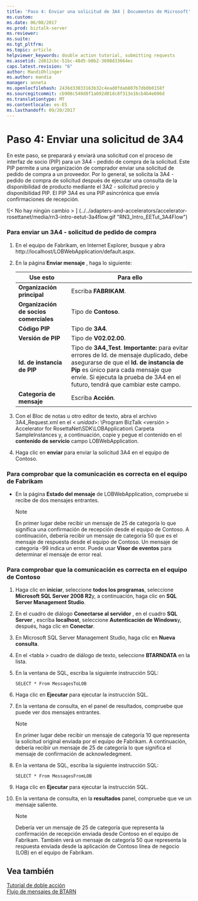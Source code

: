 ```yaml
---
title: 'Paso 4: Enviar una solicitud de 3A4 | Documentos de Microsoft'
ms.custom: 
ms.date: 06/08/2017
ms.prod: biztalk-server
ms.reviewer: 
ms.suite: 
ms.tgt_pltfrm: 
ms.topic: article
helpviewer_keywords: double action tutorial, submitting requests
ms.assetid: 2d812cbc-51bc-48d5-b0b2-3698d33664ec
caps.latest.revision: "6"
author: MandiOhlinger
ms.author: mandia
manager: anneta
ms.openlocfilehash: 2436d33033163b32c4ead0fdab807b7db0b0158f
ms.sourcegitcommit: cb908c540d8f1a692d01dc8f313e16cb4b4e696d
ms.translationtype: MT
ms.contentlocale: es-ES
ms.lasthandoff: 09/20/2017
---
```

# <a name="step-4-submitting-a-3a4-request"></a>Paso 4: Enviar una solicitud de 3A4
En este paso, se preparará y enviará una solicitud con el proceso de interfaz de socio (PIP) para un 3A4 - pedido de compra de la solicitud. Este PIP permite a una organización de comprador enviar una solicitud de pedido de compra a un proveedor. Por lo general, se solicita la 3A4 - pedido de compra de solicitud después de ejecutar una consulta de la disponibilidad de producto mediante el 3A2 - solicitud precio y disponibilidad PIP. El PIP 3A4 es una PIP asincrónica que envía confirmaciones de recepción.  
  
 ![&#60; No hay ningún cambio &#62; ] (../../adapters-and-accelerators/accelerator-rosettanet/media/rn3-intro-eetut-3a4flow.gif "RN3_Intro_EETut_3A4Flow")  
  
### <a name="to-submit-a-3a4---request-purchase-order"></a>Para enviar un 3A4 - solicitud de pedido de compra  
  
1.  En el equipo de Fabrikam, en Internet Explorer, busque y abra http://localhost/LOBWebApplication/default.aspx.  
  
2.  En la página **Enviar mensaje** , haga lo siguiente:  
  
    |**Use esto**|**Para ello**|  
    |------------------|--------------------|  
    |**Organización principal**|Escriba **FABRIKAM**.|  
    |**Organización de socios comerciales**|Tipo de **Contoso**.|  
    |**Código PIP**|Tipo de **3A4**.|  
    |**Versión de PIP**|Tipo de **V02.02.00**.|  
    |**Id. de instancia de PIP**|Tipo de **3A4_Test**. **Importante:** para evitar errores de Id. de mensaje duplicado, debe asegurarse de que el **Id. de instancia de Pip** es único para cada mensaje que envíe. Si ejecuta la prueba de 3A4 en el futuro, tendrá que cambiar este campo.|  
    |**Categoría de mensaje**|Escriba **Acción**.|  
  
3.  Con el Bloc de notas u otro editor de texto, abra el archivo 3A4_Request.xml en el \< *unidad*>: \Program BizTalk \<versión > Accelerator for RosettaNet\SDK\LOBApplication\ Carpeta SampleInstances y, a continuación, copie y pegue el contenido en el **contenido de servicio** campo LOBWebApplication.  
  
4.  Haga clic en **enviar** para enviar la solicitud 3A4 en el equipo de Contoso.  
  
### <a name="to-verify-successful-communication-on-the-fabrikam-computer"></a>Para comprobar que la comunicación es correcta en el equipo de Fabrikam  
  
-   En la página **Estado del mensaje** de LOBWebApplication, compruebe si recibe de dos mensajes entrantes.  
  
    > [!NOTE]
    >  En primer lugar debe recibir un mensaje de 25 de categoría lo que significa una confirmación de recepción desde el equipo de Contoso. A continuación, debería recibir un mensaje de categoría 50 que es el mensaje de respuesta desde el equipo de Contoso. Un mensaje de categoría -99 indica un error. Puede usar **Visor de eventos** para determinar el mensaje de error real.  
  
### <a name="to-verify-successful-communication-on-the-contoso-computer"></a>Para comprobar que la comunicación es correcta en el equipo de Contoso  
  
1.  Haga clic en **iniciar**, seleccione **todos los programas**, seleccione **Microsoft SQL Server 2008 R2**y, a continuación, haga clic en **SQL Server Management Studio**.  
  
2.  En el cuadro de diálogo **Conectarse al servidor** , en el cuadro **SQL Server** , escriba **localhost**, seleccione **Autenticación de Windows**y, después, haga clic en **Conectar**.  
  
3.  En Microsoft SQL Server Management Studio, haga clic en **Nueva consulta**.  
  
4.  En el \<tabla > cuadro de diálogo de texto, seleccione **BTARNDATA** en la lista.  
  
5.  En la ventana de SQL, escriba la siguiente instrucción SQL:  
  
    ```  
    SELECT * From MessagesToLOB  
    ```  
  
6.  Haga clic en **Ejecutar** para ejecutar la instrucción SQL.  
  
7.  En la ventana de consulta, en el panel de resultados, compruebe que puede ver dos mensajes entrantes.  
  
    > [!NOTE]
    >  En primer lugar debe recibir un mensaje de categoría 10 que representa la solicitud original enviada por el equipo de Fabrikam. A continuación, debería recibir un mensaje de 25 de categoría lo que significa el mensaje de confirmación de acknowledegment.  
  
8.  En la ventana de SQL, escriba la siguiente instrucción SQL:  
  
    ```  
    SELECT * From MessagesFromLOB  
    ```  
  
9. Haga clic en **Ejecutar** para ejecutar la instrucción SQL.  
  
10. En la ventana de consulta, en la **resultados** panel, compruebe que ve un mensaje saliente.  
  
    > [!NOTE]
    >  Debería ver un mensaje de 25 de categoría que representa la confirmación de recepción enviada desde Contoso en el equipo de Fabrikam. También verá un mensaje de categoría 50 que representa la respuesta enviada desde la aplicación de Contoso línea de negocio (LOB) en el equipo de Fabrikam.  
  
## <a name="see-also"></a>Vea también  
 [Tutorial de doble acción](../../adapters-and-accelerators/accelerator-rosettanet/double-action-tutorial.md)   
 [Flujo de mensajes de BTARN](../../adapters-and-accelerators/accelerator-rosettanet/message-flow-in-btarn.md)